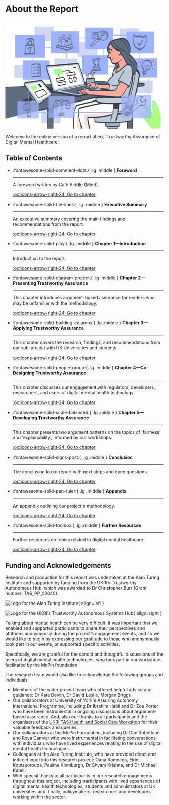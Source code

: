 # About the Report

![Illustration of female researcher sitting at desk](https://raw.githubusercontent.com/alan-turing-institute/trustworthy-assurance/main/docs/assets/images/about.png)

Welcome to the online version of a report titled, 'Trustworthy Assurance of Digital Mental Healthcare'.

## Table of Contents

<div class="grid cards" markdown>

* \:fontawesome-solid-comment-dots:{ .lg .middle } __Foreword__

  ---

  A foreword written by Cath Biddle (Mind).

  [\:octicons-arrow-right-24: Go to chapter](foreword.md)
* \:fontawesome-solid-file-lines:{ .lg .middle } __Executive Summary__

  ---

  An executive summary covering the main findings and recommendations from the report.

  [\:octicons-arrow-right-24: Go to chapter](executive-summary.md)
* \:fontawesome-solid-play:{ .lg .middle } __Chapter 1—Introduction__

  ---

  Introduction to the report.

  [\:octicons-arrow-right-24: Go to chapter](chapter-1.md)
* \:fontawesome-solid-diagram-project:{ .lg .middle } __Chapter 2—Presenting Trustworthy Assurance__

  ---

  This chapter introduces argument-based assurance for readers who may be unfamiliar with the methodology.

  [\:octicons-arrow-right-24: Go to chapter](chapter-2.md)
* \:fontawesome-solid-building-columns:{ .lg .middle } __Chapter 3—Applying Trustworthy Assurance__

  ---

  This chapter covers the research, findings, and recommendations from our sub-project with UK Universities and students.

  [\:octicons-arrow-right-24: Go to chapter](chapter-3.md)
* \:fontawesome-solid-people-group:{ .lg .middle } __Chapter 4—Co-Designing Trustworthy Assurance__

  ---

  This chapter discusses our engagement with regulators, developers, researchers, and users of digital mental health technology.

  [\:octicons-arrow-right-24: Go to chapter](chapter-4.md)
* \:fontawesome-solid-scale-balanced:{ .lg .middle } __Chapter 5—Developing Trustworthy Assurance__

  ---

  This chapter presents two argument patterns on the topics of 'fairness' and 'explainability', informed by our workshops.

  [\:octicons-arrow-right-24: Go to chapter](chapter-4.md)
* \:fontawesome-solid-signs-post:{ .lg .middle } __Conclusion__

  ---

  The conclusion to our report with next steps and open questions.

  [\:octicons-arrow-right-24: Go to chapter](conclusion.md)
* \:fontawesome-solid-pen-ruler:{ .lg .middle } __Appendix__

  ---

  An appendix outlining our project's methodology.

  [\:octicons-arrow-right-24: Go to chapter](appendix.md)
* \:fontawesome-solid-toolbox:{ .lg .middle } __Further Resources__

  ---

  Further resources on topics related to digital mental healthcare.

  [\:octicons-arrow-right-24: Go to chapter](further-resources.md)

</div>

## Funding and Acknowledgements

Research and production for this report was undertaken at the Alan Turing Institute and supported by funding from the UKRI’s Trustworthy Autonomous Hub, which was awarded to Dr Christopher Burr (Grant number: TAS_PP_00040).

<div class="grid" markdown>

![Logo for the Alan Turing Institute](https://upload.wikimedia.org/wikipedia/commons/thumb/b/b5/Alan_Turing_Institute_logo.svg/2560px-Alan_Turing_Institute_logo.svg.png){ align=left }

![Logo for the UKRI's Trustworthy Autonomous Systems Hub](https://www.tas.ac.uk/wp-content/uploads/2020/12/logo-e1634040411492.png){ align=right }

</div>

Talking about mental health can be very difficult. It was important that we enabled and supported participants to share their perspectives and attitudes anonymously during the project’s engagement events, and so we would like to begin by expressing our gratitude to those who anonymously took part in our events, or supported specific activities.

Specifically, we are grateful for the candid and thoughtful discussions of the users of digital mental health technologies, who took part in our workshops facilitated by the McPin foundation.

The research team would also like to acknowledge the following groups and individuals:

<!-- List reviewers who are happy to be named -->

* Members of the wider project team who offered helpful advice and guidance: Dr Kate Devlin, Dr David Leslie, Morgan Briggs
* Our collaborators at University of York's Assuring Autonomy International Programme, including Dr Ibrahim Habli and Dr Zoe Porter who have been instrumental in ongoing discussions about argument-based assurance. And, also our thanks to all participants and the organisers of the [UKRI TAS Health and Social Care Workshop](https://www.tas.ac.uk/bigeventscpt/health-and-social-care-workshop/) for their valuable feedback and queries.
* Our collaborators at the McPin Foundation, including Dr Dan Robotham and Roya Camvar who were instrumental in facilitating conversations with individuals who have lived experiences relating to the use of digital mental health technologies.
* Colleagues at the Alan Turing Institute, who have provided direct and indirect input into this research project: Oana Romocea, Eirini Koutsuoroupa, Pauline Kinniburgh, Dr Shyam Krishna, and Dr Michael Katell.
* With special thanks to all participants in our research engagements throughout this project, including participants with lived experiences of digital mental health technologies, students and administrators at UK universities and, finally, policymakers, researchers and developers working within the sector. 